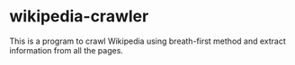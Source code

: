 # wikipedia-crawler
This is a program to crawl Wikipedia using breath-first method and extract information from all the pages.
